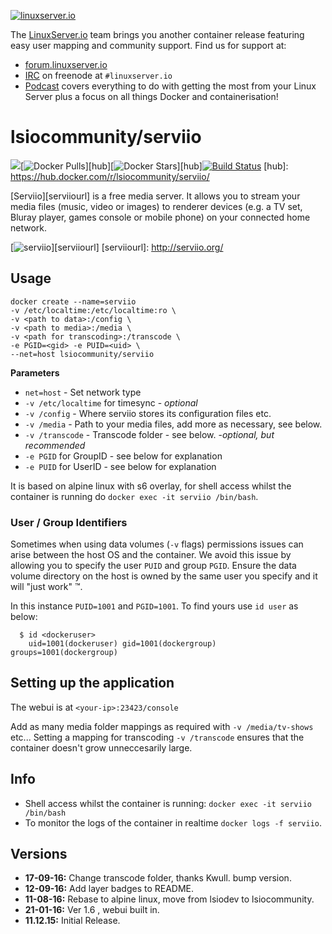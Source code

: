 [linuxserverurl]: https://linuxserver.io
[forumurl]: https://forum.linuxserver.io
[ircurl]: https://www.linuxserver.io/index.php/irc/
[podcasturl]: https://www.linuxserver.io/index.php/category/podcast/

[![linuxserver.io](https://www.linuxserver.io/wp-content/uploads/2015/06/linuxserver_medium.png)][linuxserverurl]

The [LinuxServer.io][linuxserverurl] team brings you another container release featuring easy user mapping and community support. Find us for support at:
* [forum.linuxserver.io][forumurl]
* [IRC][ircurl] on freenode at `#linuxserver.io`
* [Podcast][podcasturl] covers everything to do with getting the most from your Linux Server plus a focus on all things Docker and containerisation!

# lsiocommunity/serviio
[![](https://images.microbadger.com/badges/image/lsiocommunity/serviio.svg)](http://microbadger.com/images/lsiocommunity/serviio "Get your own image badge on microbadger.com")[![Docker Pulls](https://img.shields.io/docker/pulls/lsiocommunity/serviio.svg)][hub][![Docker Stars](https://img.shields.io/docker/stars/lsiocommunity/serviio.svg)][hub][![Build Status](http://jenkins.linuxserver.io:8080/buildStatus/icon?job=Dockers/Community/lsiocommunity-serviio)](http://jenkins.linuxserver.io:8080/job/Dockers/job/Community/job/lsiocommunity-serviio/)
[hub]: https://hub.docker.com/r/lsiocommunity/serviio/

[Serviio][serviiourl] is a free media server. It allows you to stream your media files (music, video or images) to renderer devices (e.g. a TV set, Bluray player, games console or mobile phone) on your connected home network.

[![serviio](https://raw.githubusercontent.com/linuxserver/community-templates/master/lsiocommunity/img/serviio-icon.png)][serviiourl]
[serviiourl]: http://serviio.org/

## Usage

```
docker create --name=serviio 
-v /etc/localtime:/etc/localtime:ro \
-v <path to data>:/config \
-v <path to media>:/media \
-v <path for transcoding>:/transcode \
-e PGID=<gid> -e PUID=<uid> \
--net=host lsiocommunity/serviio
```

**Parameters**

* `net=host` - Set network type
* `-v /etc/localtime` for timesync - *optional*
* `-v /config` - Where serviio stores its configuration files etc.
* `-v /media` - Path to your media files, add more as necessary, see below.
* `-v /transcode` - Transcode folder - see below. -*optional, but recommended*
* `-e PGID` for GroupID - see below for explanation
* `-e PUID` for UserID - see below for explanation

It is based on alpine linux with s6 overlay, for shell access whilst the container is running do `docker exec -it serviio /bin/bash`.

### User / Group Identifiers

Sometimes when using data volumes (`-v` flags) permissions issues can arise between the host OS and the container. We avoid this issue by allowing you to specify the user `PUID` and group `PGID`. Ensure the data volume directory on the host is owned by the same user you specify and it will "just work" ™.

In this instance `PUID=1001` and `PGID=1001`. To find yours use `id user` as below:

```
  $ id <dockeruser>
    uid=1001(dockeruser) gid=1001(dockergroup) groups=1001(dockergroup)
```

## Setting up the application

The webui is at `<your-ip>:23423/console` 

Add as many media folder mappings as required with `-v /media/tv-shows` etc... 
Setting a mapping for transcoding `-v /transcode`  ensures that the container doesn't grow unneccesarily large.

## Info

* Shell access whilst the container is running: `docker exec -it serviio /bin/bash`
* To monitor the logs of the container in realtime `docker logs -f serviio`.

## Versions

+ **17-09-16:** Change transcode folder, thanks Kwull. bump version.
+ **12-09-16:** Add layer badges to README.
+ **11-08-16:** Rebase to alpine linux, move from lsiodev to lsiocommunity.
+ **21-01-16:** Ver 1.6 , webui built in.
+ **11.12.15:** Initial Release.
